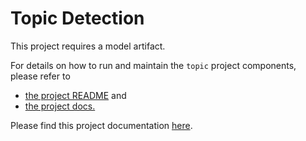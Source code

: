 # Topic Detection

This project requires a model artifact.

For details on how to run and maintain the `topic` project components, please refer to
- [the project README](../README.md) and
- [the project docs.](../docs/)


Please find this project documentation [here](https://onclusive.atlassian.net/wiki/spaces/ML/pages/3357311714/Topic+Trend+Detection).
